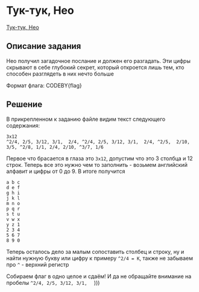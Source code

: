 # Тук-тук, Нео

[Тук-тук, Нео](https://codeby.games/categories/cryptography/362168b2-b1d5-4477-9a0f-cebb128ae9a6)

## Описание задания
Нео получил загадочное послание и должен его разгадать. Эти цифры скрывают в себе глубокий секрет, который откроется лишь тем, кто способен разглядеть в них нечто больше

Формат флага: CODEBY{flag}

## Решение

В прикрепленном к заданию файле видим текст следующего содержания:

```
3x12
^2/4, 2/5, 3/12, 3/1,  2/4, ^2/4, 2/5, 3/12, 3/1,  2/4, ^2/5,  2/10, 3/5, ^2/8, 1/1, 2/4, 2/10, ^3/7, 1/6
```

Первое что брасается в глаза это ```3x12```, допустим что это 3 столбца и 12 строк. Теперь все это нужно чем то заполнить - возьмем английский алфавит и цифры от 0 до 9. В итоге получится

```
a b c
d e f
g h i
j k l
m n o
p q r
s t u
v w x
y z 1
2 3 4
5 6 7
8 9 0
```

Теперь осталось дело за малым сопоставить столбец и строку, ну и найти нужную букву или цифру к примеру ```^2/4 = K```, также не забываем про ```^``` - верхний регистр

Собираем флаг в одно целое и сдаём! И да не обращайте внимание на пробелы ```^2/4, 2/5, 3/12, 3/1,  ``` )))
